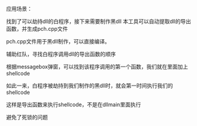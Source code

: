 应用场景：

找到了可以劫持dll的白程序，接下来需要制作黑dll
本工具可以自动提取dll的导出函数，并生成pch.cpp文件

pch.cpp文件用于黑dll制作，可以直接编译。

辅助红队，寻找白程序调用dll的导出函数的顺序

根据messagebox弹窗，可以找到该程序调用的第一个函数，我们就在里面加上shellcode

如此一来，白程序被劫持到我们制作的黑dll时，就会第一时间执行我们的shellcode

这样是导出函数来执行shellcode，不是在dllmain里面执行

避免了死锁的问题
